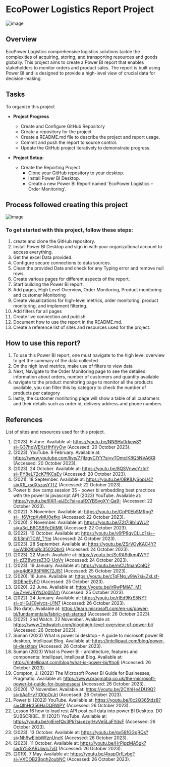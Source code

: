 # EcoPower Logistics Report Project
![image](https://github.com/peacetheboy/CMPG-323-Project-5-36564567/assets/90477030/6c73b0c2-2c12-46a0-be01-85d899bff806)

## Overview

EcoPower Logistics comprehensive logistics solutions tackle the complexities of acquiring, storing, and transporting resources and goods globally. This project aims to create a Power BI report that enables stakeholders to monitor orders and product sales. The report is built using Power BI and is designed to provide a high-level view of crucial data for decision-making.

## Tasks

To organize this project

-  **Project Progress**
    - Create and Configure GitHub Repository
    - Create a repository for the project
    - Create a README.md file to describe the project and report usage.
    - Commit and push the report to source control.
    - Update the GitHub project iteratively to demonstrate progress.

- **Project Setup:**
  - Create the Reporting Project
    - Clone your GitHub repository to your desktop.
    - Install Power BI Desktop.
    - Create a new Power BI Report named 'EcoPower Logistics – Order Monitoring'.
   

## Process followed creating this project
![image](https://github.com/peacetheboy/CMPG-323-Project-5-36564567/assets/90477030/f61ac0e9-d6d4-42a2-a117-34f3c1b18e2c)

### To get started with this project, follow these steps:

1. create and clone the GitHub repository.
2. Install Power BI Desktop and sign in with your organizational account to access everything.
3. Get the excel Data provided.
4. Configure secure connections to data sources.
5. Clean the provided Data and check for any Typing error and remove null rows.
6. Create various pages for different aspects of the report.
7. Start building the Power BI report.
8. Add pages, High Level Overview, Order Monitoring, Product monitoring and customer Monitoring
9. Create visualizations for high-level metrics, order monitoring, product monitoring, and implement filtering.
10. Add filters for all pages
11. Create live connection and publish
12. Document how to use the report in the README.md.
13. Create a reference list of sites and resources used for the project.

## How to use this report?

1. To use this Power BI report, one must navigate to the high level overview to get the summary of the data collected
2. On the high level metrics, make use of filters to view data
3. Next, Navigate to the Order Monitoring page to see the detailed information about orders, number of customers and quantity available
4. navigate to the product monitoring page to monitor all the products available, you can filter this by category to check the number of products per category
5. lastly, the customer monitoring page will show a table of all customers and their details such as order id, delivery address and phone numbers

## References

List of sites and resources used for this project.
1. (2023). 6 June. Available at: https://youtu.be/NNSHu0rkew8?si=G37hqWEKzHhfVyOw (Accessed: 20 October 2023).
2. (2023). YouTube. 9 February. Available at: https://www.youtube.com/live/77jIzgvCIYY?si=vTOmcIK8Q5NVA6GI (Accessed: 20 October 2023).
3. (2023). 24 October. Available at: https://youtu.be/8QSVnwcYzIo?si=PY8eL72cK7fKCaEy (Accessed: 20 October 2023).
4. (2021). 18 September. Available at: https://youtu.be/0BKlUySopU4?si=X1l_xsdXszasYTfZ (Accessed: 22 October 2023).
5. Power bi dev camp session 35 - power bi embedding best practices with the power bi javascript API (2023) YouTube. Available at: https://youtu.be/IlXl1-aiJEc?si=auRXYBSvgXY-Qa9- (Accessed: 22 October 2023).
6. (2022). 3 November. Available at: https://youtu.be/GpP0EbSMRpg?si=_f6VtcpXvMU0efko (Accessed: 22 October 2023).
7. (2020). 2 November. Available at: https://youtu.be/Z2t7l8b1uWU?si=u3d_B6GSBYeDttMK (Accessed: 22 October 2023).
8. (2022). 10 October. Available at: https://youtu.be/v6fP8gyCLLc?si=-Xi1i3mi1TCW_TYm (Accessed: 24 October 2023).
9. (2023). 28 September. Available at: https://youtu.be/ZSrVOyKAC4Y?si=WdK90uRc3502QbrG (Accessed: 24 October 2023).
10. (2023). 22 March. Available at: https://youtu.be/ScRA9dkm4WY?si=zZZ8wxssZ3Q-UqVv (Accessed: 24 October 2023).
11. (2023). 19 January. Available at: https://youtu.be/mCUfmanCpIQ?si=p4d6X95PWK72JI51 (Accessed: 25 October 2023).
12. (2020). 16 June. Available at: https://youtu.be/cTqFNg_y9lw?si=ZxLsf-StDEneEyFO (Accessed: 25 October 2023).
13. (2020). 22 June. Available at: https://youtu.be/jrRwPMIAT_M?si=ZHyiURYNOg0lIZrh (Accessed: 25 October 2023).
14. (2022). 24 January. Available at: https://youtu.be/rIEd9KrS5NY?si=oHGJE8yivcs-U1N7 (Accessed: 26 October 2023).
15. (No date). Available at: https://learn.microsoft.com/en-us/power-bi/fundamentals/fabric-get-started (Accessed: 26 October 2023).
16. (2022). 2nd Watch. 22 November. Available at: https://www.2ndwatch.com/blog/high-level-overview-of-power-bi/ (Accessed: 26 October 2023).
17. Suman (2023) What is power bi desktop - A guide to microsoft power BI desktop, Intellipaat Blog. Available at: https://intellipaat.com/blog/power-bi-desktop/ (Accessed: 26 October 2023).
18. Suman (2023) What is Power Bi - architecture, features and components: Intellipaat, Intellipaat Blog. Available at: https://intellipaat.com/blog/what-is-power-bi/#no6 (Accessed: 26 October 2023).
19. Compton, J. (2022) The Microsoft Power BI Guide for Businesses, Pragmatiq. Available at: https://www.pragmatiq.co.uk/the-microsoft-power-bi-guide-for-businesses/ (Accessed: 26 October 2023).
20. (2020). 17 November. Available at: https://youtu.be/2CXhHe4DU9Q?si=bAa1Hy7IO0pOrJrl (Accessed: 26 October 2023).
21. Power bi (2022) YouTube. Available at: https://youtu.be/0c2Q365tdz8?si=QIhHr356HaDQRWPY (Accessed: 26 October 2023).
22. Lesson 16 how to load rest API post call data into power BI Desktop. DO SUBSCRIBE...!!! (2021) YouTube. Available at: https://youtu.be/gIErefQv3Pk?si=ezgrHvVe5LaFYdvF (Accessed: 26 October 2023).
23. (2023). 13 October. Available at: https://youtu.be/gv58fGGgRQs?si=Nh6wElbbWfznUncK (Accessed: 26 October 2023).
24. (2023). 11 October. Available at: https://youtu.be/HrPipzMA5gk?si=tiY5iSARUiwlc7vG (Accessed: 26 October 2023).
25. (2019). 7 May. Available at: https://youtu.be/4xapOrfLvbg?si=VXDOB2Bpqh2oubNC (Accessed: 26 October 2023).
    
